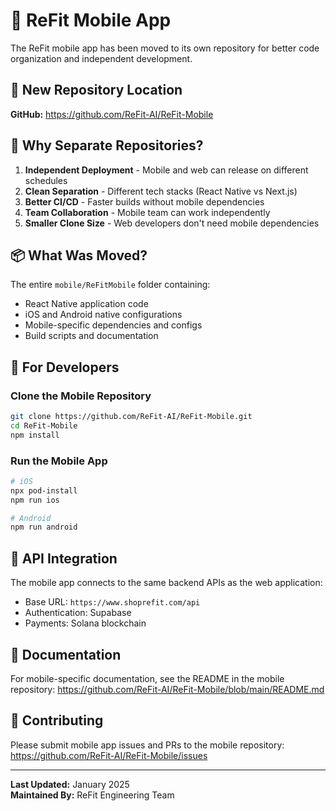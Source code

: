 # 📱 ReFit Mobile App

The ReFit mobile app has been moved to its own repository for better code organization and independent development.

## 🔗 New Repository Location
**GitHub:** https://github.com/ReFit-AI/ReFit-Mobile

## 🚀 Why Separate Repositories?

1. **Independent Deployment** - Mobile and web can release on different schedules
2. **Clean Separation** - Different tech stacks (React Native vs Next.js)
3. **Better CI/CD** - Faster builds without mobile dependencies
4. **Team Collaboration** - Mobile team can work independently
5. **Smaller Clone Size** - Web developers don't need mobile dependencies

## 📦 What Was Moved?

The entire `mobile/ReFitMobile` folder containing:
- React Native application code
- iOS and Android native configurations
- Mobile-specific dependencies and configs
- Build scripts and documentation

## 🔧 For Developers

### Clone the Mobile Repository
```bash
git clone https://github.com/ReFit-AI/ReFit-Mobile.git
cd ReFit-Mobile
npm install
```

### Run the Mobile App
```bash
# iOS
npx pod-install
npm run ios

# Android
npm run android
```

## 📡 API Integration

The mobile app connects to the same backend APIs as the web application:
- Base URL: `https://www.shoprefit.com/api`
- Authentication: Supabase
- Payments: Solana blockchain

## 📝 Documentation

For mobile-specific documentation, see the README in the mobile repository:
https://github.com/ReFit-AI/ReFit-Mobile/blob/main/README.md

## 🤝 Contributing

Please submit mobile app issues and PRs to the mobile repository:
https://github.com/ReFit-AI/ReFit-Mobile/issues

---

**Last Updated:** January 2025  
**Maintained By:** ReFit Engineering Team